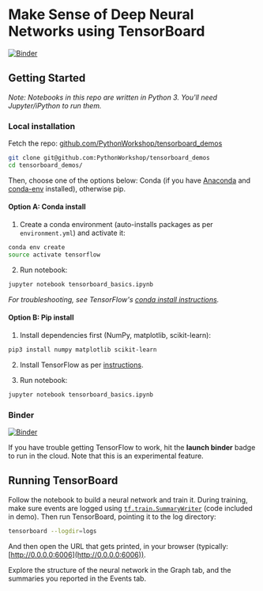 # Make Sense of Deep Neural Networks using TensorBoard

[![Binder](http://mybinder.org/badge.svg)](http://mybinder.org:/repo/pythonworkshop/tensorboard_demos)

## Getting Started

_Note: Notebooks in this repo are written in Python 3. You'll need Jupyter/iPython to run them._

### Local installation

Fetch the repo: [github.com/PythonWorkshop/tensorboard_demos](https://github.com/PythonWorkshop/tensorboard_demos)

```bash
git clone git@github.com:PythonWorkshop/tensorboard_demos
cd tensorboard_demos/
```

Then, choose one of the options below: Conda (if you have [Anaconda](https://www.continuum.io/downloads) and [conda-env](https://github.com/conda/conda-env) installed), otherwise pip.

#### Option A: Conda install

1. Create a conda environment (auto-installs packages as per `environment.yml`) and activate it:

  ```bash
  conda env create
  source activate tensorflow
  ```

2. Run notebook:

  ```bash
  jupyter notebook tensorboard_basics.ipynb
  ```

_For troubleshooting, see TensorFlow's [conda install instructions](https://www.tensorflow.org/versions/master/get_started/os_setup.html#anaconda-installation)._

#### Option B: Pip install

1. Install dependencies first (NumPy, matplotlib, scikit-learn):

  ```bash
  pip3 install numpy matplotlib scikit-learn
  ```

2. Install TensorFlow as per [instructions](https://www.tensorflow.org/versions/master/get_started/os_setup.html#pip-installation).

3. Run notebook:

  ```bash
  jupyter notebook tensorboard_basics.ipynb
  ```

### Binder

[![Binder](http://mybinder.org/badge.svg)](http://mybinder.org:/repo/pythonworkshop/tensorboard_demos)

If you have trouble getting TensorFlow to work, hit the **launch binder** badge to run in the cloud. Note that this is an experimental feature.

## Running TensorBoard

Follow the notebook to build a neural network and train it. During training, make sure events are logged using [`tf.train.SummaryWriter`](https://www.tensorflow.org/versions/r0.10/api_docs/python/train.html#SummaryWriter) (code included in demo). Then run TensorBoard, pointing it to the log directory:

```bash
tensorboard --logdir=logs
```

And then open the URL that gets printed, in your browser (typically: [http://0.0.0.0:6006](http://0.0.0.0:6006)).

Explore the structure of the neural network in the Graph tab, and the summaries you reported in the Events tab.
